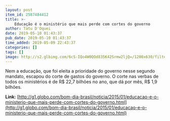 ```yaml
---
layout: post
item_id: 2587484412
title: >-
    Educação é o ministério que mais perde com cortes do governo
author: Tatu D'Oquei
date: 2019-05-10 01:43:37
pub_date: 2019-05-10 01:43:37
time_added: 2019-05-09 22:43:37
categories: []
tags: []
image: http://s2.glbimg.com/6cS-IQo4W0QOd835K42Srmw2ljQ=/1200x630/filters:max_age(3600)/s04.video.glbimg.com/deo/vi/03/18/3881803
---
```


Nem a educação, que foi eleita a prioridade do governo nesse segundo mandato, escapou do corte de gastos do governo. O corte nas verbas de todos os ministérios é de R$ 22,7 bilhões no ano, que dá por mês, R$ 1,9 bilhões.

**Link:** [http://g1.globo.com/bom-dia-brasil/noticia/2015/01/educacao-e-o-ministerio-que-mais-perde-com-cortes-do-governo.html](http://g1.globo.com/bom-dia-brasil/noticia/2015/01/educacao-e-o-ministerio-que-mais-perde-com-cortes-do-governo.html)

